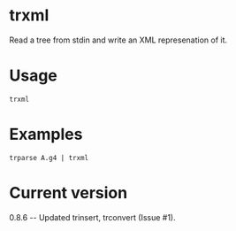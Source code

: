 # trxml

Read a tree from stdin and write an XML represenation of it.

# Usage

    trxml

# Examples

    trparse A.g4 | trxml

# Current version

0.8.6 -- Updated trinsert, trconvert (Issue #1).

